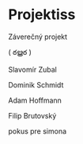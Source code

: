 # Projektiss
Záverečný projekt 

( ఠൠఠ )

Slavomír Zubal

Dominik Schmidt

Adam Hoffmann

Filip Brutovský

pokus pre simona
